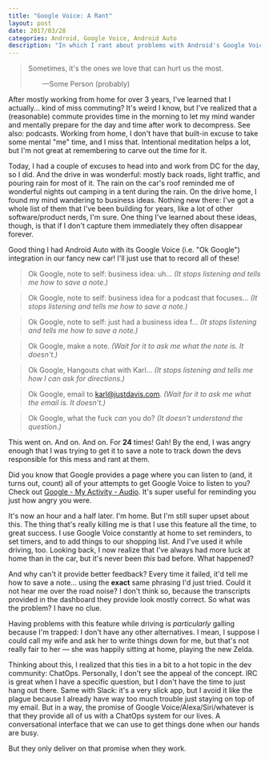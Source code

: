 ```yaml
---
title: "Google Voice: A Rant"
layout: post
date: 2017/03/28
categories: Android, Google Voice, Android Auto
description: "In which I rant about problems with Android's Google Voice feature."
---
```


> <p>Sometimes, it's the ones we love that can hurt us the most.</p>
> <p style="padding-left:2em">—Some Person (probably)</p>

After mostly working from home for over 3 years, I've learned that I actually... kind of miss commuting? It's weird I know, but I've realized that a (reasonable) commute provides time in the morning to let my mind wander and mentally prepare for the day and time after work to decompress. See also: podcasts. Working from home, I don't have that built-in excuse to take some mental "me" time, and I miss that. Intentional meditation helps a lot, but I'm not great at remembering to carve out the time for it.

Today, I had a couple of excuses to head into and work from DC for the day, so I did. And the drive in was wonderful: mostly back roads, light traffic, and pouring rain for most of it. The rain on the car's roof reminded me of wonderful nights out camping in a tent during the rain. On the drive home, I found my mind wandering to business ideas. Nothing new there: I've got a whole list of them that I've been building for years, like a lot of other software/product nerds, I'm sure. One thing I've learned about these ideas, though, is that if I don't capture them immediately they often disappear forever.

Good thing I had Android Auto with its Google Voice (i.e. "Ok Google") integration in our fancy new car! I'll just use that to record all of these!

> Ok Google, note to self: business idea: uh... _(It stops listening and tells me how to save a note.)_

> Ok Google, note to self: business idea for a podcast that focuses... _(It stops listening and tells me how to save a note.)_

> Ok Google, note to self: just had a business idea f... _(It stops listening and tells me how to save a note.)_

> Ok Google, make a note. _(Wait for it to ask me what the note is. It doesn't.)_

> Ok Google, Hangouts chat with Karl... _(It stops listening and tells me how I can ask for directions.)_

> Ok Google, email to karl@justdavis.com. _(Wait for it to ask me what the email is. It doesn't.)_

> Ok Google, what the fuck _can_ you do? _(It doesn't understand the question.)_

This went on. And on. And on. For **24** times! Gah! By the end, I was angry enough that I was trying to get it to save a note to track down the devs responsible for this mess and rant at them.

Did you know that Google provides a page where you can listen to (and, it turns out, count) all of your attempts to get Google Voice to listen to you? Check out [Google - My Activity - Audio](https://myaccount.google.com/activitycontrols/audio). It's super useful for reminding you just how angry you were.

It's now an hour and a half later. I'm home. But I'm still super upset about this. The thing that's really killing me is that I use this feature all the time, to great success. I use Google Voice constantly at home to set reminders, to set timers, and to add things to our shopping list. And I've used it while driving, too. Looking back, I now realize that I've always had more luck at home than in the car, but it's never been _this_ bad before. What happened?

And why can't it provide better feedback? Every time it failed, it'd tell me how to save a note... using the **exact** same phrasing I'd just tried. Could it not hear me over the road noise? I don't think so, because the transcripts provided in the dashboard they provide look mostly correct. So what was the problem? I have no clue.

Having problems with this feature while driving is _particularly_ galling because I'm trapped: I don't have any other alternatives. I mean, I suppose I could call my wife and ask her to write things down for me, but that's not really fair to her — she was happily sitting at home, playing the new Zelda.

Thinking about this, I realized that this ties in a bit to a hot topic in the dev community: ChatOps. Personally, I don't see the appeal of the concept. IRC is great when I have a specific question, but I don't have the time to just hang out there. Same with Slack: it's a very slick app, but I avoid it like the plague because I already have way too much trouble just staying on top of my email. But in a way, the promise of Google Voice/Alexa/Siri/whatever is that they provide all of us with a ChatOps system for our lives. A conversational interface that we can use to get things done when our hands are busy.

But they only deliver on that promise when they work.
